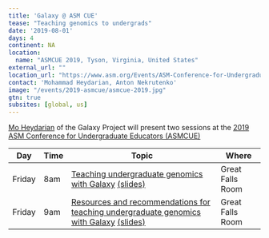 ```yaml
---
title: 'Galaxy @ ASM CUE'
tease: "Teaching genomics to undergrads"
date: '2019-08-01'
days: 4
continent: NA
location:
  name: "ASMCUE 2019, Tyson, Virginia, United States"
external_url: ""
location_url: "https://www.asm.org/Events/ASM-Conference-for-Undergraduate-Educators/Home"
contact: 'Mohammad Heydarian, Anton Nekrutenko'
image: "/events/2019-asmcue/asmcue-2019.jpg"
gtn: true
subsites: [global, us]
---
```


[Mo Heydarian](/people/mo-heydarian/) of the Galaxy Project will present two sessions at the [2019 ASM Conference for Undergraduate Educators (ASMCUE)](https://www.asm.org/Events/ASM-Conference-for-Undergraduate-Educators/Home)

| Day | Time | Topic | Where |
| ---- | ---- | ---- | ---- |
| Friday | 8am | [Teaching undergraduate genomics with Galaxy](https://guidebook.com/guide/157564/event/23673616/ ) [(slides)](https://docs.google.com/presentation/d/1F-J8Nph9C0lYHkLw0AG25AWqFpbN3BkR5GHxRGsSSC4/edit?usp=sharing)| Great Falls Room |
| Friday | 9am | [Resources and recommendations for teaching undergraduate genomics with Galaxy](https://guidebook.com/guide/157564/event/23673614/ ) [(slides)](https://docs.google.com/presentation/d/192ha5qlFaJBP0pYg0TAChz9yzac90jh8eiOHhtSJqjA/edit?usp=sharing)| Great Falls Room |
